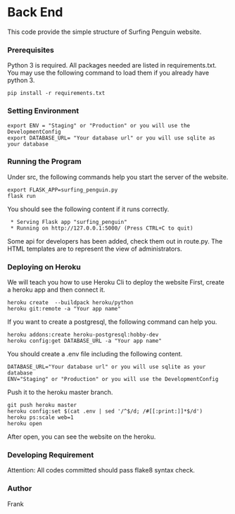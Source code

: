 # Back End
This code provide the simple structure of Surfing Penguin website.

### Prerequisites
Python 3 is required.
All packages needed are listed in requirements.txt.
You may use the following command to load them if you already have python 3.
```
pip install -r requirements.txt
```
### Setting Environment
```
export ENV = "Staging" or "Production" or you will use the DevelopmentConfig
export DATABASE_URL= "Your database url" or you will use sqlite as your database
```

### Running the Program
Under src, the following commands help you start the server of the website.
```
export FLASK_APP=surfing_penguin.py
flask run
```

You should see the following content if it runs correctly.
```
 * Serving Flask app "surfing_penguin"
 * Running on http://127.0.0.1:5000/ (Press CTRL+C to quit)
```
Some api for developers has been added, check them out in route.py.
The HTML templates are to represent the view of administrators.

### Deploying on Heroku
We will teach you how to use Heroku Cli to deploy the website
First, create a heroku app and then connect it.
```
heroku create  --buildpack heroku/python
heroku git:remote -a "Your app name"
```

If you want to create a postgresql, the following command can help you.
```
heroku addons:create heroku-postgresql:hobby-dev
heroku config:get DATABASE_URL -a "Your app name"
```

You should create a .env file including the following content.
```
DATABASE_URL="Your database url" or you will use sqlite as your database
ENV="Staging" or "Production" or you will use the DevelopmentConfig
```

Push it to the heroku master branch.
```
git push heroku master
heroku config:set $(cat .env | sed '/^$/d; /#[[:print:]]*$/d')
heroku ps:scale web=1
heroku open
```
After open, you can see the website on the heroku.
### Developing Requirement
Attention: All codes committed should pass flake8 syntax check.

### Author
Frank
